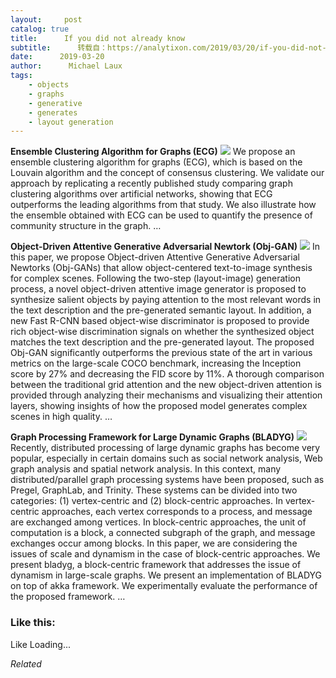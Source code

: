 ```yaml
---
layout:     post
catalog: true
title:      If you did not already know
subtitle:      转载自：https://analytixon.com/2019/03/20/if-you-did-not-already-know-676/
date:      2019-03-20
author:      Michael Laux
tags:
    - objects
    - graphs
    - generative
    - generates
    - layout generation
---
```


**Ensemble Clustering Algorithm for Graphs (ECG)** ![](https://analytixon.files.wordpress.com/2015/01/google.png?w=529)
We propose an ensemble clustering algorithm for graphs (ECG), which is based on the Louvain algorithm and the concept of consensus clustering. We validate our approach by replicating a recently published study comparing graph clustering algorithms over artificial networks, showing that ECG outperforms the leading algorithms from that study. We also illustrate how the ensemble obtained with ECG can be used to quantify the presence of community structure in the graph. … 

**Object-Driven Attentive Generative Adversarial Newtork (Obj-GAN)** ![](https://analytixon.files.wordpress.com/2015/01/google.png?w=529)
In this paper, we propose Object-driven Attentive Generative Adversarial Newtorks (Obj-GANs) that allow object-centered text-to-image synthesis for complex scenes. Following the two-step (layout-image) generation process, a novel object-driven attentive image generator is proposed to synthesize salient objects by paying attention to the most relevant words in the text description and the pre-generated semantic layout. In addition, a new Fast R-CNN based object-wise discriminator is proposed to provide rich object-wise discrimination signals on whether the synthesized object matches the text description and the pre-generated layout. The proposed Obj-GAN significantly outperforms the previous state of the art in various metrics on the large-scale COCO benchmark, increasing the Inception score by 27% and decreasing the FID score by 11%. A thorough comparison between the traditional grid attention and the new object-driven attention is provided through analyzing their mechanisms and visualizing their attention layers, showing insights of how the proposed model generates complex scenes in high quality. … 

**Graph Processing Framework for Large Dynamic Graphs (BLADYG)** ![](https://analytixon.files.wordpress.com/2015/01/google.png?w=529)
Recently, distributed processing of large dynamic graphs has become very popular, especially in certain domains such as social network analysis, Web graph analysis and spatial network analysis. In this context, many distributed/parallel graph processing systems have been proposed, such as Pregel, GraphLab, and Trinity. These systems can be divided into two categories: (1) vertex-centric and (2) block-centric approaches. In vertex-centric approaches, each vertex corresponds to a process, and message are exchanged among vertices. In block-centric approaches, the unit of computation is a block, a connected subgraph of the graph, and message exchanges occur among blocks. In this paper, we are considering the issues of scale and dynamism in the case of block-centric approaches. We present bladyg, a block-centric framework that addresses the issue of dynamism in large-scale graphs. We present an implementation of BLADYG on top of akka framework. We experimentally evaluate the performance of the proposed framework. … 





### Like this:

Like Loading...


*Related*


